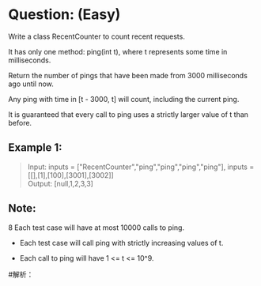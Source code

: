# Question: (Easy)

Write a class RecentCounter to count recent requests.

It has only one method: ping(int t), where t represents some time in milliseconds.

Return the number of pings that have been made from 3000 milliseconds ago until now.

Any ping with time in [t - 3000, t] will count, including the current ping.

It is guaranteed that every call to ping uses a strictly larger value of t than before.

 

## Example 1:

>Input: inputs = ["RecentCounter","ping","ping","ping","ping"], inputs = [[],[1],[100],[3001],[3002]] <br>
>Output: [null,1,2,3,3] <br>
 

## Note:

8 Each test case will have at most 10000 calls to ping.

* Each test case will call ping with strictly increasing values of t.

* Each call to ping will have 1 <= t <= 10^9.

#解析：